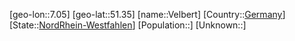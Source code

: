 ﻿---
location: [51.35,7.05]
type: City
tags:
- geo/City


SpocWebEntityId: 35234
isDeleted: false
confidential: public

---
[geo-lon::7.05]
[geo-lat::51.35]
[name::Velbert]
[Country::[Germany](geo/Continent/Europe/Germany.md)]
[State::[NordRhein-Westfahlen](NordRhein-Westfahlen)]
[Population::]
[Unknown::]

